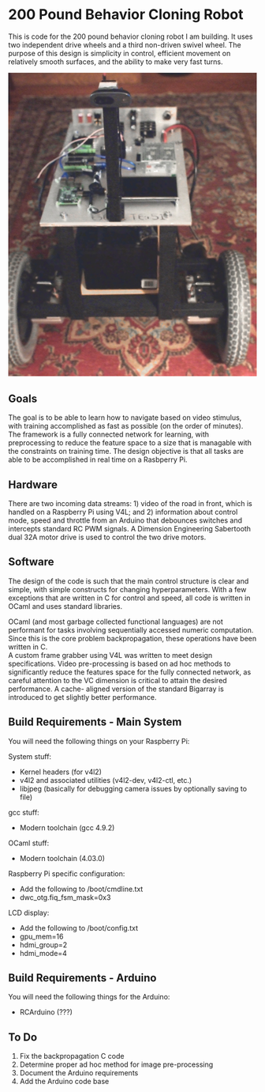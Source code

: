 # __200 Pound Behavior Cloning Robot__

This is code for the 200 pound behavior cloning robot I am building.  It
uses two independent drive wheels and a third non-driven swivel wheel.
The purpose of this design is simplicity in control, efficient movement on 
relatively smooth surfaces, and the ability to make very fast turns.

![Photo](Robot.jpg)



## __Goals__

The goal is to be able to learn how to navigate based on video stimulus,
with training accomplished as fast as possible (on the order of minutes).  
The framework is a fully connected network for learning, with preprocessing 
to reduce the feature space to a size that is managable with the constraints 
on training time.  The design objective is that all tasks are able to be
accomplished in real time on a Rasbperry Pi.



## __Hardware__

There are two incoming data streams: 1) video of the road in front, 
which is handled on a Raspberry Pi using V4L; and 2) information about control 
mode, speed and throttle from an Arduino that debounces switches and 
intercepts standard RC PWM signals. A Dimension Engineering Sabertooth dual 
32A motor drive is used to control the two drive motors.  


## __Software__

The design of the code is such that the main control structure is clear
and simple, with simple constructs for changing hyperparameters. With a few 
exceptions that are written in C for control and speed, all code is written 
in OCaml and uses standard libraries. 

OCaml (and most garbage collected functional languages) are not performant
for tasks involving sequentially accessed numeric computation.  Since this 
is the core problem backpropagation, these operations have been written in C.  
A custom frame grabber using V4L was written to meet design specifications.
Video pre-processing is based on ad hoc methods to significantly reduce the 
features space for the fully connected network, as careful attention to 
the VC dimension is critical to attain the desired performance.  A cache-
aligned version of the standard Bigarray is introduced to get slightly 
better performance.



## __Build Requirements - Main System__

You will need the following things on your Raspberry Pi:

System stuff:
* Kernel headers (for v4l2)
* v4l2 and associated utilities (v4l2-dev, v4l2-ctl, etc.)
* libjpeg (basically for debugging camera issues by optionally saving to file)

gcc stuff:
* Modern toolchain (gcc 4.9.2)

OCaml stuff:
* Modern toolchain (4.03.0) 

Raspberry Pi specific configuration:
 * Add the following to /boot/cmdline.txt
  * dwc_otg.fiq_fsm_mask=0x3 

LCD display:
* Add the following to /boot/config.txt
 * gpu_mem=16
 * hdmi_group=2
 * hdmi_mode=4



## __Build Requirements - Arduino__

You will need the following things for the Arduino:

* RCArduino (???)



## __To Do__

1. Fix the backpropagation C code
2. Determine proper ad hoc method for image pre-processing
3. Document the Arduino requirements
4. Add the Arduino code base

